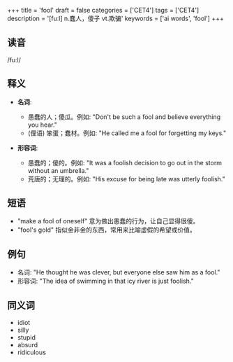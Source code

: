+++
title = 'fool'
draft = false
categories = ['CET4']
tags = ['CET4']
description = '[fuːl] n.蠢人，傻子 vt.欺骗'
keywords = ['ai words', 'fool']
+++

## 读音
/fuːl/

## 释义
- **名词**:
  - 愚蠢的人；傻瓜。例如: "Don't be such a fool and believe everything you hear."
  - (俚语) 笨蛋；蠢材。例如: "He called me a fool for forgetting my keys."

- **形容词**:
  - 愚蠢的；傻的。例如: "It was a foolish decision to go out in the storm without an umbrella."
  - 荒唐的；无理的。例如: "His excuse for being late was utterly foolish."

## 短语
- "make a fool of oneself" 意为做出愚蠢的行为，让自己显得很傻。
- "fool's gold" 指似金非金的东西，常用来比喻虚假的希望或价值。

## 例句
- 名词: "He thought he was clever, but everyone else saw him as a fool."
- 形容词: "The idea of swimming in that icy river is just foolish."

## 同义词
- idiot
- silly
- stupid
- absurd
- ridiculous
